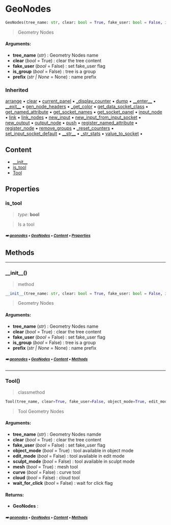 # GeoNodes

``` python
GeoNodes(tree_name: str, clear: bool = True, fake_user: bool = False, is_group: bool = False, prefix: str | None = None)
```

> Geometry Nodes

#### Arguments:
- **tree_name** (_str_) : Geometry Nodes name
- **clear** (_bool_ = True) : clear the tree content
- **fake_user** (_bool_ = False) : set fake_user flag
- **is_group** (_bool_ = False) : tree is a group
- **prefix** (_str | None_ = None) : name prefix

### Inherited

[arrange](tree.md#arrange) :black_small_square: [clear](tree.md#clear) :black_small_square: [current_panel](tree.md#current_panel) :black_small_square: [\_display_counter](tree.md#_display_counter) :black_small_square: [dump](tree.md#dump) :black_small_square: [\_\_enter__](layout.md#__enter__) :black_small_square: [\_\_exit__](layout.md#__exit__) :black_small_square: [gen_node_headers](tree.md#gen_node_headers) :black_small_square: [\_get_color](tree.md#_get_color) :black_small_square: [get_data_socket_class](tree.md#get_data_socket_class) :black_small_square: [get_named_attribute](tree.md#get_named_attribute) :black_small_square: [get_socket_names](node.md#get_socket_names) :black_small_square: [get_socket_panel](tree.md#get_socket_panel) :black_small_square: [input_node](core-shade1-shadernodes.md#input_node) :black_small_square: [link](tree.md#link) :black_small_square: [link_nodes](tree.md#link_nodes) :black_small_square: [new_input](tree.md#new_input) :black_small_square: [new_input_from_input_socket](tree.md#new_input_from_input_socket) :black_small_square: [new_output](tree.md#new_output) :black_small_square: [output_node](core-shade1-shadernodes.md#output_node) :black_small_square: [push](layout.md#push) :black_small_square: [register_named_attribute](tree.md#register_named_attribute) :black_small_square: [register_node](tree.md#register_node) :black_small_square: [remove_groups](tree.md#remove_groups) :black_small_square: [\_reset_counters](tree.md#_reset_counters) :black_small_square: [set_input_socket_default](tree.md#set_input_socket_default) :black_small_square: [\_\_str__](core-treea-tree.md#__str__) :black_small_square: [\_str_stats](tree.md#_str_stats) :black_small_square: [value_to_socket](tree.md#value_to_socket) :black_small_square:

## Content

- [\_\_init__](core-geono-geonodes.md#__init__)
- [is_tool](core-geono-geonodes.md#is_tool)
- [Tool](core-geono-geonodes.md#tool)

## Properties



### is_tool

> _type_: **bool**
>

> Is a tool

##### <sub>:arrow_right: [geonodes](index.md#geonodes) :black_small_square: [GeoNodes](core-geono-geonodes.md#geonodes) :black_small_square: [Content](core-geono-geonodes.md#content) :black_small_square: [Properties](core-geono-geonodes.md#properties)</sub>

## Methods



----------
### \_\_init__()

> method

``` python
__init__(tree_name: str, clear: bool = True, fake_user: bool = False, is_group: bool = False, prefix: str | None = None)
```

> Geometry Nodes

#### Arguments:
- **tree_name** (_str_) : Geometry Nodes name
- **clear** (_bool_ = True) : clear the tree content
- **fake_user** (_bool_ = False) : set fake_user flag
- **is_group** (_bool_ = False) : tree is a group
- **prefix** (_str | None_ = None) : name prefix

##### <sub>:arrow_right: [geonodes](index.md#geonodes) :black_small_square: [GeoNodes](core-geono-geonodes.md#geonodes) :black_small_square: [Content](core-geono-geonodes.md#content) :black_small_square: [Methods](core-geono-geonodes.md#methods)</sub>

----------
### Tool()

> classmethod

``` python
Tool(tree_name, clear=True, fake_user=False, object_mode=True, edit_mode=False, sculpt_mode=False, mesh=True, curve=False, cloud=False, wait_for_click=False)
```

> Tool Geometry Nodes

#### Arguments:
- **tree_name** (_str_) : Geometry Nodes namde
- **clear** (_bool_ = True) : clear the tree content
- **fake_user** (_bool_ = False) : set fake_user flag
- **object_mode** (_bool_ = True) : tool available in object mode
- **edit_mode** (_bool_ = False) : tool available in edit mode
- **sculpt_mode** (_bool_ = False) : tool available in sculpt mode
- **mesh** (_bool_ = True) : mesh tool
- **curve** (_bool_ = False) : curve tool
- **cloud** (_bool_ = False) : cloud tool
- **wait_for_click** (_bool_ = False) : wait for click flag



#### Returns:
- **GeoNodes** :

##### <sub>:arrow_right: [geonodes](index.md#geonodes) :black_small_square: [GeoNodes](core-geono-geonodes.md#geonodes) :black_small_square: [Content](core-geono-geonodes.md#content) :black_small_square: [Methods](core-geono-geonodes.md#methods)</sub>